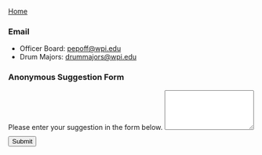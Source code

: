 [Home](Home)

<script src="https://www.google.com/recaptcha/api.js" async defer></script>

### Email
- Officer Board: [pepoff@wpi.edu](mailto:pepoff@wpi.edu)
- Drum Majors: [drummajors@wpi.edu](mailto:drummajors@wpi.edu)

### Anonymous Suggestion Form
<form action="cgi-bin/anon-sugg.cgi" method="POST">
  <div class="form-group">
    <label for="suggestion">Please enter your suggestion in the form below.</label>
    <textarea class="form-control" rows="5" id="suggestion" name="suggestion"></textarea>
  </div>
  <div class="g-recaptcha" data-sitekey="6LfmVAETAAAAANhDvy-hhZfjHKOo3TeUC30354LN"></div>
  <button type="submit" class="btn btn-primary" style="margin: 10px 0">Submit</button>
</form>
